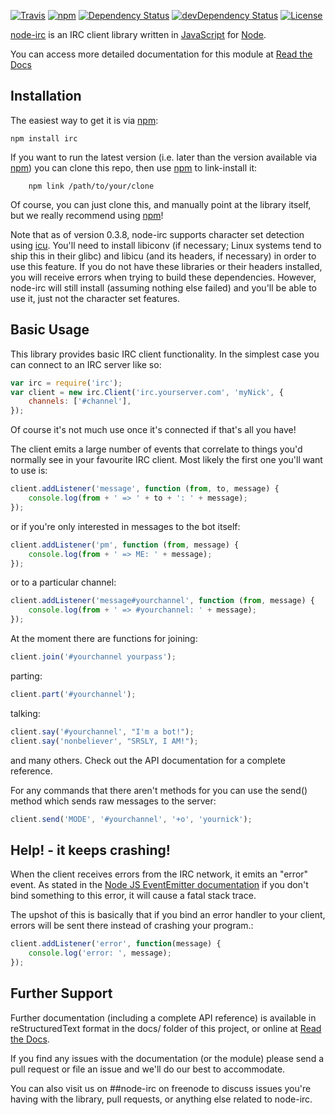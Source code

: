 [![Travis](https://img.shields.io/travis/martynsmith/node-irc.svg?style=flat)](https://travis-ci.org/martynsmith/node-irc)
[![npm](https://img.shields.io/npm/v/irc.svg?style=flat)](https://www.npmjs.com/package/irc)
[![Dependency Status](https://img.shields.io/david/martynsmith/node-irc.svg?style=flat)](https://david-dm.org/martynsmith/node-irc#info=Dependencies)
[![devDependency Status](https://img.shields.io/david/dev/martynsmith/node-irc.svg?style=flat)](https://david-dm.org/martynsmith/node-irc#info=devDependencies)
[![License](https://img.shields.io/badge/license-GPLv3-blue.svg?style=flat)](http://opensource.org/licenses/GPL-3.0)

[node-irc](http://node-irc.readthedocs.org/) is an IRC client library written in [JavaScript](http://en.wikipedia.org/wiki/JavaScript) for [Node](http://nodejs.org/).

You can access more detailed documentation for this module at [Read the Docs](http://readthedocs.org/docs/node-irc/en/latest/)


## Installation

The easiest way to get it is via [npm](http://github.com/isaacs/npm):

```
npm install irc
```

If you want to run the latest version (i.e. later than the version available via
[npm](http://github.com/isaacs/npm)) you can clone this repo, then use [npm](http://github.com/isaacs/npm) to link-install it:

```
    npm link /path/to/your/clone
```

Of course, you can just clone this, and manually point at the library itself,
but we really recommend using [npm](http://github.com/isaacs/npm)!

Note that as of version 0.3.8, node-irc supports character set detection using
[icu](http://site.icu-project.org/). You'll need to install libiconv (if
necessary; Linux systems tend to ship this in their glibc) and libicu (and its
headers, if necessary) in order to use this feature. If you do not have these
libraries or their headers installed, you will receive errors when trying to
build these dependencies. However, node-irc will still install (assuming
nothing else failed) and you'll be able to use it, just not the character
set features.

## Basic Usage

This library provides basic IRC client functionality. In the simplest case you
can connect to an IRC server like so:

```js
var irc = require('irc');
var client = new irc.Client('irc.yourserver.com', 'myNick', {
    channels: ['#channel'],
});
```

Of course it's not much use once it's connected if that's all you have!

The client emits a large number of events that correlate to things you'd
normally see in your favourite IRC client. Most likely the first one you'll want
to use is:

```js
client.addListener('message', function (from, to, message) {
    console.log(from + ' => ' + to + ': ' + message);
});
```

or if you're only interested in messages to the bot itself:

```js
client.addListener('pm', function (from, message) {
    console.log(from + ' => ME: ' + message);
});
```

or to a particular channel:

```js
client.addListener('message#yourchannel', function (from, message) {
    console.log(from + ' => #yourchannel: ' + message);
});
```

At the moment there are functions for joining:

```js
client.join('#yourchannel yourpass');
```

parting:

```js
client.part('#yourchannel');
```

talking:

```js
client.say('#yourchannel', "I'm a bot!");
client.say('nonbeliever', "SRSLY, I AM!");
```

and many others. Check out the API documentation for a complete reference.

For any commands that there aren't methods for you can use the send() method
which sends raw messages to the server:

```js
client.send('MODE', '#yourchannel', '+o', 'yournick');
```

## Help! - it keeps crashing!

When the client receives errors from the IRC network, it emits an "error"
event. As stated in the [Node JS EventEmitter documentation](http://nodejs.org/api/events.html#events_class_events_eventemitter) if you don't bind
something to this error, it will cause a fatal stack trace.

The upshot of this is basically that if you bind an error handler to your
client, errors will be sent there instead of crashing your program.:

```js
client.addListener('error', function(message) {
    console.log('error: ', message);
});
```


## Further Support

Further documentation (including a complete API reference) is available in
reStructuredText format in the docs/ folder of this project, or online at [Read the Docs](http://readthedocs.org/docs/node-irc/en/latest/).

If you find any issues with the documentation (or the module) please send a pull
request or file an issue and we'll do our best to accommodate.

You can also visit us on ##node-irc on freenode to discuss issues you're having
with the library, pull requests, or anything else related to node-irc.
